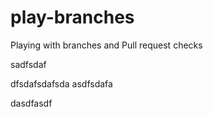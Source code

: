 # play-branches
Playing with branches and Pull request checks

sadfsdaf

dfsdafsdafsda
asdfsdafa

dasdfasdf
